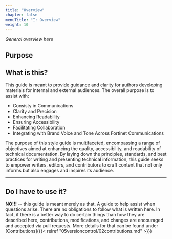 ```yaml
---
title: "Overview"
chapter: false
menuTitle: "I: Overview"
weight: 10
---
```


_General overview here_

## Purpose

## What is this?

This guide is meant to provide guidance and clarity for authors developing materials for internal and external audiences. The overall purpose is to assist with:

- Consisty in Communications
- Clarity and Precision
- Enhancing Readability
- Ensuring Accessibility
- Facilitating Collaboration
- Integrating with Brand Voice and Tone Across Fortinet Communications

The purpose of this style guide is multifaceted, encompassing a range of objectives aimed at enhancing the quality, accessibility, and readability of technical documentation. By laying down the principles, standards, and best practices for writing and presenting technical information, this guide seeks to empower writers, editors, and contributors to craft content that not only informs but also engages and inspires its audience. 

---

## Do I have to use it?

**NO!!!** -- this guide is meant merely as that. A guide to help assist when questions arise. There are no obligations to follow what is written here. In fact, if there is a better way to do certain things than how they are described here, contributions, modifications, and changes are encouraged and accepted via pull requests. More details for that can be found under [Contributions]({{< relref "05versioncontrol/02contributions.md" >}})
